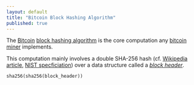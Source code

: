 ```yaml
---
layout: default
title: "Bitcoin Block Hashing Algorithm"
published: true
---
```


The [Bitcoin](https://bitcoin.org) [block hashing algorithm](https://en.bitcoin.it/wiki/Block_hashing_algorithm) is the core computation any [bitcoin miner](http://www.bitcoinmining.com) implements.

This computation mainly involves a double SHA-256 hash (cf. [Wikipedia article](https://en.wikipedia.org/wiki/SHA-2), [NIST specficiation](https://dx.doi.org/10.6028/NIST.FIPS.180-4)) over a data structure called a [_block header_](https://bitcoin.org/en/developer-reference#block-headers). 

```
sha256(sha256(block_header))
```
